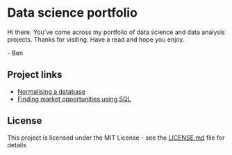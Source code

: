 # Data science portfolio

Hi there. You've come across my portfolio of data science and data analysis projects. Thanks for visiting. Have a read and hope you enjoy.

\- Ben

## Project links
* [Normalising a database](https://github.com/benjohnston94/data-science-portfolio/blob/master/Normalising%20a%20database/Project:%20SQL%20database%20design.ipynb)
* [Finding market opportunities using SQL](https://github.com/benjohnston94/data-science-portfolio/blob/master/Analysing%20market%20opportunities%20(SQL)/Project:%20Analysing%20market%20opportunities%20with%20SQL.ipynb)

## License

This project is licensed under the MIT License - see the [LICENSE.md](LICENSE.md) file for details

